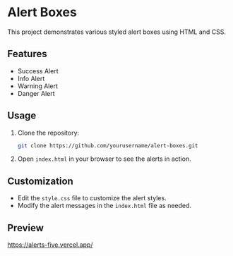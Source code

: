 # Alert Boxes

This project demonstrates various styled alert boxes using HTML and CSS.

## Features

- Success Alert
- Info Alert
- Warning Alert
- Danger Alert

## Usage

1. Clone the repository:
    ```bash
    git clone https://github.com/yourusername/alert-boxes.git
    ```
2. Open `index.html` in your browser to see the alerts in action.

## Customization

- Edit the `style.css` file to customize the alert styles.
- Modify the alert messages in the `index.html` file as needed.

## Preview

https://alerts-five.vercel.app/
